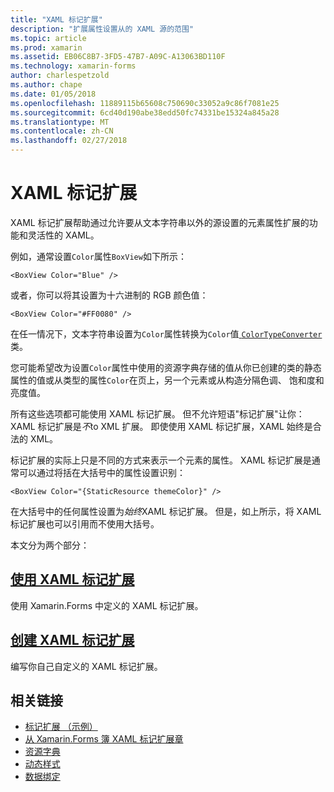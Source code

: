 ```yaml
---
title: "XAML 标记扩展"
description: "扩展属性设置从的 XAML 源的范围"
ms.topic: article
ms.prod: xamarin
ms.assetid: EB06C8B7-3FD5-47B7-A09C-A13063BD110F
ms.technology: xamarin-forms
author: charlespetzold
ms.author: chape
ms.date: 01/05/2018
ms.openlocfilehash: 11889115b65608c750690c33052a9c86f7081e25
ms.sourcegitcommit: 6cd40d190abe38edd50fc74331be15324a845a28
ms.translationtype: MT
ms.contentlocale: zh-CN
ms.lasthandoff: 02/27/2018
---
```

# <a name="xaml-markup-extensions"></a>XAML 标记扩展

XAML 标记扩展帮助通过允许要从文本字符串以外的源设置的元素属性扩展的功能和灵活性的 XAML。

例如，通常设置`Color`属性`BoxView`如下所示：

```xaml
<BoxView Color="Blue" />
```

或者，你可以将其设置为十六进制的 RGB 颜色值：

```xaml
<BoxView Color="#FF0080" />
```

在任一情况下，文本字符串设置为`Color`属性转换为`Color`值[ `ColorTypeConverter` ](https://developer.xamarin.com/api/type/Xamarin.Forms.ColorTypeConverter/)类。

您可能希望改为设置`Color`属性中使用的资源字典存储的值从你已创建的类的静态属性的值或从类型的属性`Color`在页上，另一个元素或从构造分隔色调、 饱和度和亮度值。

所有这些选项都可能使用 XAML 标记扩展。 但不允许短语"标记扩展"让你： XAML 标记扩展是*不*to XML 扩展。 即使使用 XAML 标记扩展，XAML 始终是合法的 XML。 

标记扩展的实际上只是不同的方式来表示一个元素的属性。 XAML 标记扩展是通常可以通过将括在大括号中的属性设置识别：

```xaml
<BoxView Color="{StaticResource themeColor}" />
```

在大括号中的任何属性设置为*始终*XAML 标记扩展。 但是，如上所示，将 XAML 标记扩展也可以引用而不使用大括号。

本文分为两个部分：

## <a name="consuming-xaml-markup-extensionsconsumingmd"></a>[使用 XAML 标记扩展](consuming.md)  

使用 Xamarin.Forms 中定义的 XAML 标记扩展。

## <a name="creating-xaml-markup-extensionscreatingmd"></a>[创建 XAML 标记扩展](creating.md) 

编写你自己自定义的 XAML 标记扩展。



## <a name="related-links"></a>相关链接

- [标记扩展 （示例）](https://developer.xamarin.com/samples/xamarin-forms/XAML/MarkupExtensions/)
- [从 Xamarin.Forms 簿 XAML 标记扩展章](~/xamarin-forms/creating-mobile-apps-xamarin-forms/summaries/chapter10.md)
- [资源字典](~/xamarin-forms/xaml/resource-dictionaries.md)
- [动态样式](~/xamarin-forms/user-interface/styles/dynamic.md)
- [数据绑定](~/xamarin-forms/app-fundamentals/data-binding/index.md)

